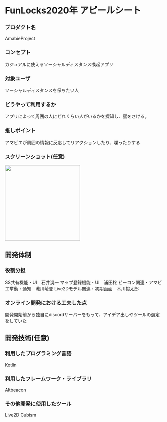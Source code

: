 # FunLocks2020年 アピールシート

### プロダクト名
AmabieProject

### コンセプト
カジュアルに使えるソーシャルディスタンス喚起アプリ

### 対象ユーザ
ソーシャルディスタンスを保ちたい人

### どうやって利用するか
アプリによって周囲の人にどれくらい人がいるかを探知し、蜜をさける。

### 推しポイント
アマビエが周囲の情報に反応してリアクションしたり、喋ったりする

### スクリーンショット(任意)

<span>
<img src="https://user-images.githubusercontent.com/17905349/102667875-d4d8a100-41cd-11eb-8bce-4410ca49a3ac.png" width="240">
</span>

## 開発体制
### 役割分担
SS共有機能・UI　石井滉一
マップ登録機能・UI　浦田柊
ビーコン関連・アマビエ挙動・通知　瀧川崚登
Live2Dモデル関連・初期画面　木川裕太郎

### オンライン開発における工夫した点
開発開始前から独自にdiscordサーバーをもって、アイデア出しやツールの選定をしていた

## 開発技術(任意)
### 利用したプログラミング言語
Kotlin

### 利用したフレームワーク・ライブラリ
Altbeacon

### その他開発に使用したツール
Live2D Cubism

